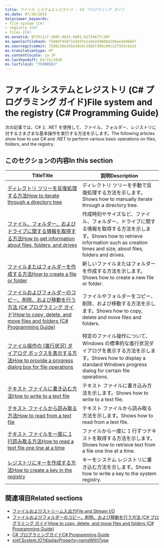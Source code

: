```yaml
---
title: ファイル システムとレジストリ - C# プログラミング ガイド
ms.date: 07/20/2015
helpviewer_keywords:
- file system [C#]
- registry [C#]
- files [C#]
ms.assetid: 0f2511cf-2b02-4b41-b001-b1754677c38f
ms.openlocfilehash: f160df456f1a3437e11de2d3660d158ae4d4bb67
ms.sourcegitcommit: 7588136e355e10cbc2582f389c90c127363c02a5
ms.translationtype: HT
ms.contentlocale: ja-JP
ms.lasthandoff: 03/15/2020
ms.locfileid: "75900563"
---
```

# <a name="file-system-and-the-registry-c-programming-guide"></a><span data-ttu-id="d6222-102">ファイル システムとレジストリ (C# プログラミング ガイド)</span><span class="sxs-lookup"><span data-stu-id="d6222-102">File system and the registry (C# Programming Guide)</span></span>

<span data-ttu-id="d6222-103">次の記事では、C# と .NET を使用して、ファイル、フォルダー、レジストリに対するさまざまな基本操作を実行する方法を示します。</span><span class="sxs-lookup"><span data-stu-id="d6222-103">The following articles show how to use C# and .NET to perform various basic operations on files, folders, and the registry.</span></span>

## <a name="in-this-section"></a><span data-ttu-id="d6222-104">このセクションの内容</span><span class="sxs-lookup"><span data-stu-id="d6222-104">In this section</span></span>

|<span data-ttu-id="d6222-105">**Title**</span><span class="sxs-lookup"><span data-stu-id="d6222-105">**Title**</span></span>|<span data-ttu-id="d6222-106">**説明**</span><span class="sxs-lookup"><span data-stu-id="d6222-106">**Description**</span></span>|
|---------------|---------------------|
|[<span data-ttu-id="d6222-107">ディレクトリ ツリーを反復処理する方法</span><span class="sxs-lookup"><span data-stu-id="d6222-107">How to iterate through a directory tree</span></span>](how-to-iterate-through-a-directory-tree.md)|<span data-ttu-id="d6222-108">ディレクトリ ツリーを手動で反復処理する方法を示します。</span><span class="sxs-lookup"><span data-stu-id="d6222-108">Shows how to manually iterate through a directory tree.</span></span>|
|[<span data-ttu-id="d6222-109">ファイル、フォルダー、およびドライブに関する情報を取得する方法</span><span class="sxs-lookup"><span data-stu-id="d6222-109">How to get information about files, folders, and drives</span></span>](how-to-get-information-about-files-folders-and-drives.md)|<span data-ttu-id="d6222-110">作成時刻やサイズなど、ファイル、フォルダー、ドライブに関する情報を取得する方法を示します。</span><span class="sxs-lookup"><span data-stu-id="d6222-110">Shows how to retrieve information such as creation times and size, about files, folders and drives.</span></span>|
|[<span data-ttu-id="d6222-111">ファイルまたはフォルダーを作成する方法</span><span class="sxs-lookup"><span data-stu-id="d6222-111">How to create a file or folder</span></span>](how-to-create-a-file-or-folder.md)|<span data-ttu-id="d6222-112">新しいファイルまたはフォルダーを作成する方法を示します。</span><span class="sxs-lookup"><span data-stu-id="d6222-112">Shows how to create a new file or folder.</span></span>|
|[<span data-ttu-id="d6222-113">ファイルおよびフォルダーのコピー、削除、および移動を行う方法 (C# プログラミング ガイド)</span><span class="sxs-lookup"><span data-stu-id="d6222-113">How to copy, delete, and move files and folders (C# Programming Guide)</span></span>](how-to-copy-delete-and-move-files-and-folders.md)|<span data-ttu-id="d6222-114">ファイルやフォルダーをコピー、削除、および移動する方法を示します。</span><span class="sxs-lookup"><span data-stu-id="d6222-114">Shows how to copy, delete and move files and folders.</span></span>|
|<span data-ttu-id="d6222-115">[ファイル操作の [進行状況] ダイアログ ボックスを表示する方法](how-to-provide-a-progress-dialog-box-for-file-operations.md)</span><span class="sxs-lookup"><span data-stu-id="d6222-115">[How to provide a progress dialog box for file operations](how-to-provide-a-progress-dialog-box-for-file-operations.md)</span></span>|<span data-ttu-id="d6222-116">特定のファイル操作について、Windows の標準的な進行状況ダイアログを表示する方法を示します。</span><span class="sxs-lookup"><span data-stu-id="d6222-116">Shows how to display a standard Windows progress dialog for certain file operations.</span></span>|
|[<span data-ttu-id="d6222-117">テキスト ファイルに書き込む方法</span><span class="sxs-lookup"><span data-stu-id="d6222-117">How to write to a text file</span></span>](how-to-write-to-a-text-file.md)|<span data-ttu-id="d6222-118">テキスト ファイルに書き込み方法を示します。</span><span class="sxs-lookup"><span data-stu-id="d6222-118">Shows how to write to a text file.</span></span>|
|[<span data-ttu-id="d6222-119">テキスト ファイルから読み取る方法</span><span class="sxs-lookup"><span data-stu-id="d6222-119">How to read from a text file</span></span>](how-to-read-from-a-text-file.md)|<span data-ttu-id="d6222-120">テキスト ファイルから読み取る方法を示します。</span><span class="sxs-lookup"><span data-stu-id="d6222-120">Shows how to read from a text file.</span></span>|
|[<span data-ttu-id="d6222-121">テキスト ファイルを一度に 1 行読み取る方法</span><span class="sxs-lookup"><span data-stu-id="d6222-121">How to read a text file one line at a time</span></span>](how-to-read-a-text-file-one-line-at-a-time.md)|<span data-ttu-id="d6222-122">ファイルから一度に 1 行ずつテキストを取得する方法を示します。</span><span class="sxs-lookup"><span data-stu-id="d6222-122">Shows how to retrieve text from a file one line at a time.</span></span>|
|[<span data-ttu-id="d6222-123">レジストリにキーを作成する方法</span><span class="sxs-lookup"><span data-stu-id="d6222-123">How to create a key in the registry</span></span>](how-to-create-a-key-in-the-registry.md)|<span data-ttu-id="d6222-124">キーをシステム レジストリに書き込む方法を示します。</span><span class="sxs-lookup"><span data-stu-id="d6222-124">Shows how to write a key to the system registry.</span></span>|

## <a name="related-sections"></a><span data-ttu-id="d6222-125">関連項目</span><span class="sxs-lookup"><span data-stu-id="d6222-125">Related sections</span></span>

- [<span data-ttu-id="d6222-126">ファイルおよびストリーム入出力</span><span class="sxs-lookup"><span data-stu-id="d6222-126">File and Stream I/O</span></span>](../../../standard/io/index.md)
- [<span data-ttu-id="d6222-127">ファイルおよびフォルダーのコピー、削除、および移動を行う方法 (C# プログラミング ガイド)</span><span class="sxs-lookup"><span data-stu-id="d6222-127">How to copy, delete, and move files and folders (C# Programming Guide)</span></span>](how-to-copy-delete-and-move-files-and-folders.md)
- [<span data-ttu-id="d6222-128">C# プログラミングガイド</span><span class="sxs-lookup"><span data-stu-id="d6222-128">C# Programming Guide</span></span>](../index.md)
- <xref:System.IO?displayProperty=nameWithType>

